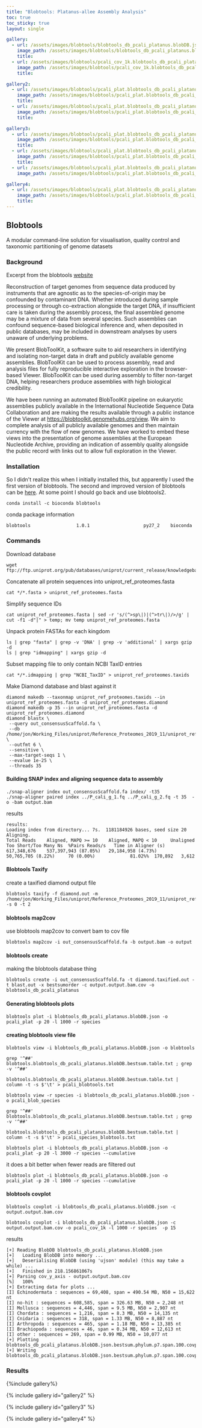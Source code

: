 ```yaml
---
title: "Blobtools: Platanus-allee Assembly Analysis"
toc: true
toc_sticky: true
layout: single

gallery:
  - url: /assets/images/blobtools/blobtools_db_pcali_platanus.blobDB.json.bestsum.phylum.p7.span.100.covplot.cov0.png
    image_path: /assets/images/blobtools/blobtools_db_pcali_platanus.blobDB.json.bestsum.phylum.p7.span.100.covplot.cov0.png
    title: 
  - url: /assets/images/blobtools/pcali_cov_1k.blobtools_db_pcali_platanus.blobDB.json.bestsum.species.p15.span.1000.covplot.cov0.png
    image_path: /assets/images/blobtools/pcali_cov_1k.blobtools_db_pcali_platanus.blobDB.json.bestsum.species.p15.span.1000.covplot.cov0.png
    title: 

gallery2:
  - url: /assets/images/blobtools/pcali_plat.blobtools_db_pcali_platanus.blobDB.json.bestsum.species.p20.span.1000.blobplot.read_cov.cov0.png
    image_path: /assets/images/blobtools/pcali_plat.blobtools_db_pcali_platanus.blobDB.json.bestsum.species.p20.span.1000.blobplot.read_cov.cov0.png
    title: 
  - url: /assets/images/blobtools/pcali_plat.blobtools_db_pcali_platanus.blobDB.json.bestsum.phylum.p7.span.100.blobplot.read_cov.cov0.png
    image_path: /assets/images/blobtools/pcali_plat.blobtools_db_pcali_platanus.blobDB.json.bestsum.phylum.p7.span.100.blobplot.read_cov.cov0.png
    title: 

gallery3:
  - url: /assets/images/blobtools/pcali_plat.blobtools_db_pcali_platanus.blobDB.json.bestsum.species.p20.span.1000.blobplot.cumulative.cov0.1.Apostichopus_japonicus.png
    image_path: /assets/images/blobtools/pcali_plat.blobtools_db_pcali_platanus.blobDB.json.bestsum.species.p20.span.1000.blobplot.cumulative.cov0.1.Apostichopus_japonicus.png
    title: 
  - url: /assets/images/blobtools/pcali_plat.blobtools_db_pcali_platanus.blobDB.json.bestsum.species.p20.span.1000.blobplot.cumulative.cov0.5.Strongylocentrotus_purpuratus.png
    image_path: /assets/images/blobtools/pcali_plat.blobtools_db_pcali_platanus.blobDB.json.bestsum.species.p20.span.1000.blobplot.cumulative.cov0.5.Strongylocentrotus_purpuratus.png
    title: 
  - url: /assets/images/blobtools/pcali_plat.blobtools_db_pcali_platanus.blobDB.json.bestsum.species.p20.span.1000.blobplot.cumulative.cov0.12.Oryzias_melastigma.png
    image_path: /assets/images/blobtools/pcali_plat.blobtools_db_pcali_platanus.blobDB.json.bestsum.species.p20.span.1000.blobplot.cumulative.cov0.12.Oryzias_melastigma.png

gallery4:
  - url: /assets/images/blobtools/pcali_plat.blobtools_db_pcali_platanus.blobDB.json.bestsum.species.p20.span.3000.blobplot.cumulative.read_cov.cov0.png
    image_path: /assets/images/blobtools/pcali_plat.blobtools_db_pcali_platanus.blobDB.json.bestsum.species.p20.span.3000.blobplot.cumulative.read_cov.cov0.png
    title:             
---
```


## Blobtools
A modular command-line solution for visualisation, quality control and taxonomic partitioning of genome datasets

### Background
Excerpt from the blobtools [website](https://blobtools.readme.io/docs)

Reconstruction of target genomes from sequence data produced by instruments that are agnostic as to the species-of-origin may be confounded by contaminant DNA. Whether introduced during sample processing or through co-extraction alongside the target DNA, if insufficient care is taken during the assembly process, the final assembled genome may be a mixture of data from several species. Such assemblies can confound sequence-based biological inference and, when deposited in public databases, may be included in downstream analyses by users unaware of underlying problems.

We present BlobToolKit, a software suite to aid researchers in identifying and isolating non-target data in draft and publicly available genome assemblies. BlobToolKit can be used to process assembly, read and analysis files for fully reproducible interactive exploration in the browser-based Viewer. BlobToolKit can be used during assembly to filter non-target DNA, helping researchers produce assemblies with high biological credibility.

We have been running an automated BlobToolKit pipeline on eukaryotic assemblies publicly available in the International Nucleotide Sequence Data Collaboration and are making the results available through a public instance of the Viewer at https://blobtoolkit.genomehubs.org/view. We aim to complete analysis of all publicly available genomes and then maintain currency with the flow of new genomes. We have worked to embed these views into the presentation of genome assemblies at the European Nucleotide Archive, providing an indication of assembly quality alongside the public record with links out to allow full exploration in the Viewer.

### Installation
So I didn't realize this when I initially installed this, but apparently I used the first version of blobtools. The second and improved version of blobtools can be [here](https://blobtoolkit.genomehubs.org). At some point I should go back and use blobtools2. 

```
conda install -c bioconda blobtools 
```

conda package information
```
blobtools                 1.0.1                    py27_2    bioconda
```

### Commands


Download database
```
wget ftp://ftp.uniprot.org/pub/databases/uniprot/current_release/knowledgebase/reference_proteomes/Reference_Proteomes_2017_07.tar.gz
```


Concatenate all protein sequences into uniprot_ref_proteomes.fasta
```
cat */*.fasta > uniprot_ref_proteomes.fasta
```


Simplify sequence IDs
```
cat uniprot_ref_proteomes.fasta | sed -r 's/(^>sp\|)|(^>tr\|)/>/g' | cut -f1 -d"|" > temp; mv temp uniprot_ref_proteomes.fasta
```


Unpack protein FASTAs for each kingdom
```
ls | grep "fasta" | grep -v 'DNA' | grep -v 'additional' | xargs gzip -d
ls | grep "idmapping" | xargs gzip -d
```


Subset mapping file to only contain NCBI TaxID entries
```
cat */*.idmapping | grep "NCBI_TaxID" > uniprot_ref_proteomes.taxids
```


Make Diamond database and blast against it
```
diamond makedb --taxonmap uniprot_ref_proteomes.taxids --in uniprot_ref_proteomes.fasta -d uniprot_ref_proteomes.diamond
diamond makedb -p 35 --in uniprot_ref_proteomes.fasta -d uniprot_ref_proteomes.diamond 
diamond blastx \
 --query out_consensusScaffold.fa \
 --db /home/jon/Working_Files/uniprot/Reference_Proteomes_2019_11/uniprot_ref_proteomes.diamond.dmnd \
 --outfmt 6 \
 --sensitive \
 --max-target-seqs 1 \
 --evalue 1e-25 \
 --threads 35
```


#### Building SNAP index and aligning sequence data to assembly

```
./snap-aligner index out_consensusScaffold.fa index/ -t35
./snap-aligner paired index ../P_cali_g_1.fq ../P_cali_g_2.fq -t 35  -o -bam output.bam
```

results
```
results:
Loading index from directory... 7s.  1181184926 bases, seed size 20
Aligning.
Total Reads    Aligned, MAPQ >= 10    Aligned, MAPQ < 10     Unaligned              Too Short/Too Many Ns  %Pairs Reads/s   Time in Aligner (s)
617,348,676    537,397,943 (87.05%)   29,184,958 (4.73%)     50,765,705 (8.22%)     70 (0.00%)             81.02%%  170,892   3,612
```

#### Blobtools Taxify

create a taxified diamond output file
```
blobtools taxify -f diamond.out -m /home/jon/Working_Files/uniprot/Reference_Proteomes_2019_11/uniprot_ref_proteomes.taxids -s 0 -t 2
```

#### blobtools map2cov

use blobtools map2cov to convert bam to cov file
```
blobtools map2cov -i out_consensusScaffold.fa -b output.bam -o output
```

#### blobtools create 

making the blobtools database thing
```
blobtools create -i out_consensusScaffold.fa -t diamond.taxified.out -t blast.out -x bestsumorder -c output.output.bam.cov -o blobtools_db_pcali_platanus
```

#### Generating blobtools plots

```
blobtools plot -i blobtools_db_pcali_platanus.blobDB.json -o pcali_plat -p 20 -l 1000 -r species 
```

#### creating blobtools view file

```
blobtools view -i blobtools_db_pcali_platanus.blobDB.json -o blobtools

grep '^##' blobtools.blobtools_db_pcali_platanus.blobDB.bestsum.table.txt ; grep -v '^##' 

blobtools.blobtools_db_pcali_platanus.blobDB.bestsum.table.txt | column -t -s $'\t' > pcali_blobtools.txt

blobtools view -r species -i blobtools_db_pcali_platanus.blobDB.json -o pcali_blob_species

grep '^##' blobtools.blobtools_db_pcali_platanus.blobDB.bestsum.table.txt ; grep -v '^##' 

blobtools.blobtools_db_pcali_platanus.blobDB.bestsum.table.txt | column -t -s $'\t' > pcali_species_blobtools.txt

blobtools plot -i blobtools_db_pcali_platanus.blobDB.json -o pcali_plat -p 20 -l 3000 -r species --cumulative
```

it does a bit better when fewer reads are filtered out
```
blobtools plot -i blobtools_db_pcali_platanus.blobDB.json -o pcali_plat -p 20 -l 1000 -r species --cumulative
```

#### blobtools covplot

```
blobtools covplot -i blobtools_db_pcali_platanus.blobDB.json -c output.output.bam.cov 

blobtools covplot -i blobtools_db_pcali_platanus.blobDB.json -c output.output.bam.cov -o pcali_cov_1k -l 1000 -r species  -p 15
```

results
```
[+] Reading BlobDB blobtools_db_pcali_platanus.blobDB.json
[+]   Loading BlobDB into memory ...
[+]   Deserialising BlobDB (using 'ujson' module) (this may take a while) ...
[+]   Finished in 218.156861067s
[+] Parsing cov_y_axis - output.output.bam.cov
[%]   100%
[+] Extracting data for plots ...
[I] Echinodermata : sequences = 69,408, span = 490.54 MB, N50 = 15,622 nt
[I] no-hit : sequences = 608,585, span = 326.63 MB, N50 = 2,248 nt
[I] Mollusca : sequences = 4,446, span = 9.5 MB, N50 = 2,907 nt
[I] Chordata : sequences = 1,216, span = 8.3 MB, N50 = 14,135 nt
[I] Cnidaria : sequences = 318, span = 1.33 MB, N50 = 8,887 nt
[I] Arthropoda : sequences = 465, span = 1.18 MB, N50 = 13,385 nt
[I] Brachiopoda : sequences = 46, span = 0.34 MB, N50 = 12,613 nt
[I] other : sequences = 269, span = 0.99 MB, N50 = 10,077 nt
[+] Plotting blobtools_db_pcali_platanus.blobDB.json.bestsum.phylum.p7.span.100.covplot.cov0.png
[+] Writing blobtools_db_pcali_platanus.blobDB.json.bestsum.phylum.p7.span.100.covplot.stats.txt
```

### Results

{%include gallery%}

{% include gallery id="gallery2" %}

{% include gallery id="gallery3" %}

{% include gallery id="gallery4" %}

